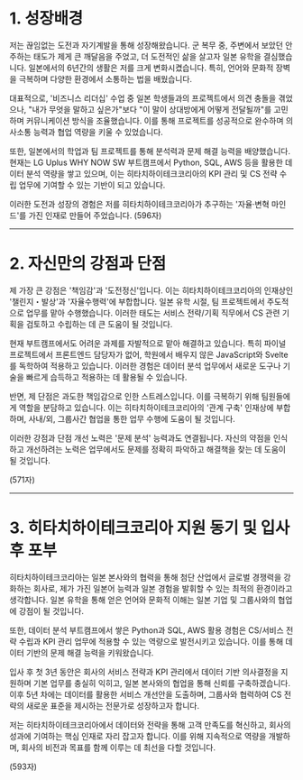 

# 1. 성장배경

저는 끊임없는 도전과 자기계발을 통해 성장해왔습니다. 군 복무 중, 주변에서 보았던 안주하는 태도가 제게 큰 깨달음을 주었고, 더 도전적인 삶을 살고자 일본 유학을 결심했습니다. 일본에서의 6년간의 생활은 저를 크게 변화시켰습니다. 특히, 언어와 문화적 장벽을 극복하며 다양한 환경에서 소통하는 법을 배웠습니다.

대표적으로, '비즈니스 리더십' 수업 중 일본 학생들과의 프로젝트에서 의견 충돌을 겪었으나, "내가 무엇을 말하고 싶은가"보다 "이 말이 상대방에게 어떻게 전달될까"를 고민하며 커뮤니케이션 방식을 조율했습니다. 이를 통해 프로젝트를 성공적으로 완수하며 의사소통 능력과 협업 역량을 키울 수 있었습니다.

또한, 일본에서의 학업과 팀 프로젝트를 통해 분석력과 문제 해결 능력을 배양했습니다. 현재는 LG Uplus WHY NOW SW 부트캠프에서 Python, SQL, AWS 등을 활용한 데이터 분석 역량을 쌓고 있으며, 이는 히타치하이테크코리아의 KPI 관리 및 CS 전략 수립 업무에 기여할 수 있는 기반이 되고 있습니다.

이러한 도전과 성장의 경험은 저를 히타치하이테크코리아가 추구하는 '자율·변혁 마인드'를 가진 인재로 만들어 주었습니다.
(596자)

---

# 2. 자신만의 강점과 단점

제 가장 큰 강점은 '책임감'과 '도전정신'입니다. 이는 히타치하이테크코리아의 인재상인 '챌린지・발상'과 '자율수행력'에 부합합니다. 일본 유학 시절, 팀 프로젝트에서 주도적으로 업무를 맡아 수행했습니다. 이러한 태도는 서비스 전략/기획 직무에서 CS 관련 기획을 검토하고 수립하는 데 큰 도움이 될 것입니다.

현재 부트캠프에서도 어려운 과제를 자발적으로 맡아 해결하고 있습니다. 특히 파이널 프로젝트에서 프론트엔드 담당자가 없어, 학원에서 배우지 않은 JavaScript와 Svelte를 독학하여 적용하고 있습니다. 이러한 경험은 데이터 분석 업무에서 새로운 도구나 기술을 빠르게 습득하고 적용하는 데 활용될 수 있습니다.

반면, 제 단점은 과도한 책임감으로 인한 스트레스입니다. 이를 극복하기 위해 팀원들에게 역할을 분담하고 있습니다. 이는 히타치하이테크코리아의 '관계 구축' 인재상에 부합하며, 사내/외, 그룹사간 협업을 통한 업무 수행에 도움이 될 것입니다.

이러한 강점과 단점 개선 노력은 '문제 분석' 능력과도 연결됩니다. 자신의 약점을 인식하고 개선하려는 노력은 업무에서도 문제를 정확히 파악하고 해결책을 찾는 데 도움이 될 것입니다.

(571자)

---

# 3. 히타치하이테크코리아 지원 동기 및 입사 후 포부

히타치하이테크코리아는 일본 본사와의 협력을 통해 첨단 산업에서 글로벌 경쟁력을 강화하는 회사로, 제가 가진 일본어 능력과 일본 경험을 발휘할 수 있는 최적의 환경이라고 생각합니다. 일본 유학을 통해 얻은 언어와 문화적 이해는 일본 기업 및 그룹사와의 협업에 강점이 될 것입니다.

또한, 데이터 분석 부트캠프에서 쌓은 Python과 SQL, AWS 활용 경험은 CS/서비스 전략 수립과 KPI 관리 업무에 적용할 수 있는 역량으로 발전시키고 있습니다. 이를 통해 데이터 기반의 문제 해결 능력을 키워왔습니다.

입사 후 첫 3년 동안은 회사의 서비스 전략과 KPI 관리에서 데이터 기반 의사결정을 지원하며 기본 업무를 충실히 익히고, 일본 본사와의 협업을 통해 신뢰를 구축하겠습니다. 이후 5년 차에는 데이터를 활용한 서비스 개선안을 도출하며, 그룹사와 협력하여 CS 전략의 새로운 표준을 제시하는 전문가로 성장하고자 합니다.

저는 히타치하이테크코리아에서 데이터와 전략을 통해 고객 만족도를 혁신하고, 회사의 성과에 기여하는 핵심 인재로 자리 잡고자 합니다. 이를 위해 지속적으로 역량을 개발하며, 회사의 비전과 목표를 함께 이루는 데 최선을 다할 것입니다.

(593자)